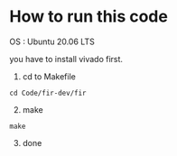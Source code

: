 # How to run this code
OS : Ubuntu 20.06 LTS

you have to install vivado first.

1. cd to Makefile 
```
cd Code/fir-dev/fir

```

2. make

```
make
```

3. done
